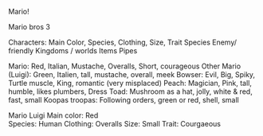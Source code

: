 Mario!

Mario bros 3

Characters: Main Color, Species, Clothing, Size, Trait
Species
Enemy/ friendly
Kingdoms / worlds
Items
Pipes

Mario: Red, Italian, Mustache, Overalls, Short, courageous
Other Mario (Luigi): Green, Italien, tall, mustache, overall, meek
Bowser: Evil, Big, Spiky, Turtle muscle, King, romantic (very misplaced)
Peach: Magician, Pink, tall, humble, likes plumbers, Dress
Toad: Mushroom as a hat, jolly, white & red, fast, small
Koopas troopas: Following orders, green or red, shell, small

Mario                              Luigi
  Main color: Red                 
  Species: Human
  Clothing: Overalls
  Size: Small
  Trait: Courgaeous